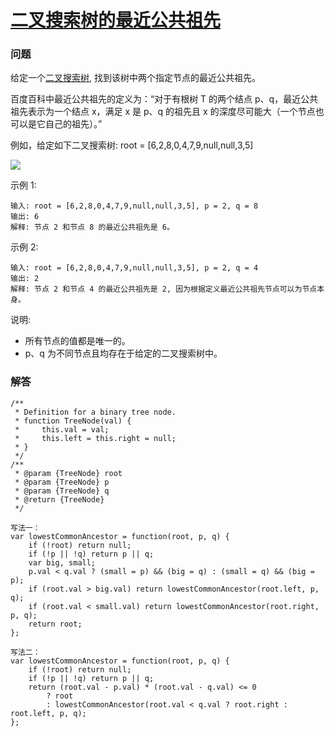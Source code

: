 # [二叉搜索树的最近公共祖先](https://leetcode-cn.com/problems/lowest-common-ancestor-of-a-binary-search-tree)

### 问题

给定一个[二叉搜索树](https://baike.baidu.com/item/%E4%BA%8C%E5%8F%89%E6%90%9C%E7%B4%A2%E6%A0%91), 找到该树中两个指定节点的最近公共祖先。

百度百科中最近公共祖先的定义为：“对于有根树 T 的两个结点 p、q，最近公共祖先表示为一个结点 x，满足 x 是 p、q 的祖先且 x 的深度尽可能大（一个节点也可以是它自己的祖先）。”

例如，给定如下二叉搜索树:  root = [6,2,8,0,4,7,9,null,null,3,5]



![](https://assets.leetcode-cn.com/aliyun-lc-upload/uploads/2018/12/14/binarysearchtree_improved.png)

示例 1:

```
输入: root = [6,2,8,0,4,7,9,null,null,3,5], p = 2, q = 8
输出: 6
解释: 节点 2 和节点 8 的最近公共祖先是 6。
```
示例 2:

```
输入: root = [6,2,8,0,4,7,9,null,null,3,5], p = 2, q = 4
输出: 2
解释: 节点 2 和节点 4 的最近公共祖先是 2, 因为根据定义最近公共祖先节点可以为节点本身。
```


说明:

* 所有节点的值都是唯一的。
* p、q 为不同节点且均存在于给定的二叉搜索树中。


### 解答

```
/**
 * Definition for a binary tree node.
 * function TreeNode(val) {
 *     this.val = val;
 *     this.left = this.right = null;
 * }
 */
/**
 * @param {TreeNode} root
 * @param {TreeNode} p
 * @param {TreeNode} q
 * @return {TreeNode}
 */

写法一：
var lowestCommonAncestor = function(root, p, q) {
    if (!root) return null;
    if (!p || !q) return p || q;
    var big, small;
    p.val < q.val ? (small = p) && (big = q) : (small = q) && (big = p);
    if (root.val > big.val) return lowestCommonAncestor(root.left, p, q);
    if (root.val < small.val) return lowestCommonAncestor(root.right, p, q);
    return root;
};

写法二：
var lowestCommonAncestor = function(root, p, q) {
    if (!root) return null;
    if (!p || !q) return p || q;
    return (root.val - p.val) * (root.val - q.val) <= 0
        ? root
        : lowestCommonAncestor(root.val < q.val ? root.right : root.left, p, q);
};
```